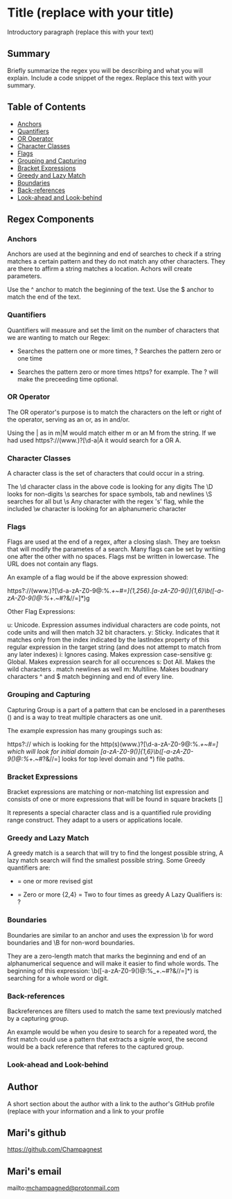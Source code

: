 # Title (replace with your title)

Introductory paragraph (replace this with your text)

## Summary

Briefly summarize the regex you will be describing and what you will explain. Include a code snippet of the regex. Replace this text with your summary.

## Table of Contents

- [Anchors](#anchors)
- [Quantifiers](#quantifiers)
- [OR Operator](#or-operator)
- [Character Classes](#character-classes)
- [Flags](#flags)
- [Grouping and Capturing](#grouping-and-capturing)
- [Bracket Expressions](#bracket-expressions)
- [Greedy and Lazy Match](#greedy-and-lazy-match)
- [Boundaries](#boundaries)
- [Back-references](#back-references)
- [Look-ahead and Look-behind](#look-ahead-and-look-behind)

## Regex Components

### Anchors
Anchors are used at the beginning and end of searches to check if a string matches a certain pattern and they do not match any other characters. They are there to affirm a string matches a location. Achors will create parameters.

Use the ^ anchor to match the beginning of the text.
Use the $ anchor to match the end of the text.
### Quantifiers
Quantifiers will measure and set the limit on the number of characters that we are wanting to match our Regex:

+ Searches the pattern one or more times,
? Searches the pattern zero or one time
* Searches the pattern zero or more times
https? for example. The ? will make the preceeding time optional.
### OR Operator
The OR operator's purpose is to match the characters on the left or right of the operator, serving as an or, as in and/or.

Using the | as in m|M would match either m or an M from the string.
If we had used 
https?:\/\/(www\.)?[\d-a|A it would search for a OR A.
### Character Classes
A character class is the set of characters that could occur in a string.

The \d character class in the above code is looking for any digits
The \D looks for non-digits
\s searches for space symbols, tab and newlines
\S searches for all but \s
Any character with the regex 's' flag, while the included \w character is looking for an alphanumeric character
### Flags
Flags are used at the end of a regex, after a closing slash. They are toeksn that will modify the parametes of a search. Many flags can be set by writiing one after the other with no spaces. Flags mst be written in lowercase. The URL does not contain any flags.

An example of a flag would be if the above expression showed:

https?:\/\/(www\.)?[\d-a-zA-Z0-9@:%._\+~#=]{1,256}\.[a-zA-Z0-9()]{1,6}\b([-a-zA-Z0-9()@:%_\+.~#?&//=]*)g

Other Flag Expressions:

u: Unicode. Expression assumes individual characters are code points, not code units and will then match 32 bit characters.
y: Sticky. Indicates that it matches only from the index indicated by the lastIndex property of this regular expression in the target string (and does not attempt to match from any later indexes)
i: Ignores casing. Makes expression case-sensitive
g: Global. Makes expression search for all occurences
s: Dot All. Makes the wild characters . match newlines as well
m: Multiline. Makes boudnary characters ^ and $ match beginning and end of every line.
### Grouping and Capturing
Capturing Group is a part of a pattern that can be enclosed in a parentheses () and is a way to treat multiple characters as one unit.

The example expression has many groupings such as:

https?:\/\/ which is looking for the 
http(s)(www\.)?[\d-a-zA-Z0-9@:%._\+~#=] 
which will look for initial domain
[a-zA-Z0-9()]{1,6}\b([-a-zA-Z0-9()@:%_\+.~#?&//=] 
looks for top level domain and *) file paths.
### Bracket Expressions
Bracket expressions are matching or non-matching list expression and consists of one or more expressions that will be found in square brackets []

It represents a special character class and is a quantified rule providing range construct.
They adapt to a users or applications locale.
### Greedy and Lazy Match
A greedy match is a search that will try to find the longest possible string,
A lazy match search will find the smallest possible string.
Some Greedy quantifiers are:
+ = one or more revised gist
* = Zero or more
{2,4} = Two to four times as greedy
A Lazy Qualifiers is:
?
### Boundaries
Boundaries are similar to an anchor and uses the expression \b for word boundaries and \B for non-word boundaries.

They are a zero-length match that marks the beginning and end of an alphanumerical sequence and will make it easier to find whole words. The beginning of this expression:
\b([-a-zA-Z0-9()@:%_\+.~#?&//=]*) 
is searching for a whole word or digit.
### Back-references
Backreferences are filters used to match the same text previously matched by a capturing group.

An example would be when you desire to search for a repeated word,
the first match could use a pattern that extracts a signle word,
the second would be a back reference that referes to the captured group.
### Look-ahead and Look-behind

## Author

A short section about the author with a link to the author's GitHub profile (replace with your information and a link to your profile
## Mari's github
https://github.com/Champagnest

## Mari's email
mailto:mchampagned@protonmail.com